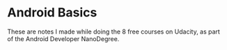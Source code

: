 # Android Basics
These are notes I made while doing the 8 free courses on Udacity, as part of the Android Developer NanoDegree.
